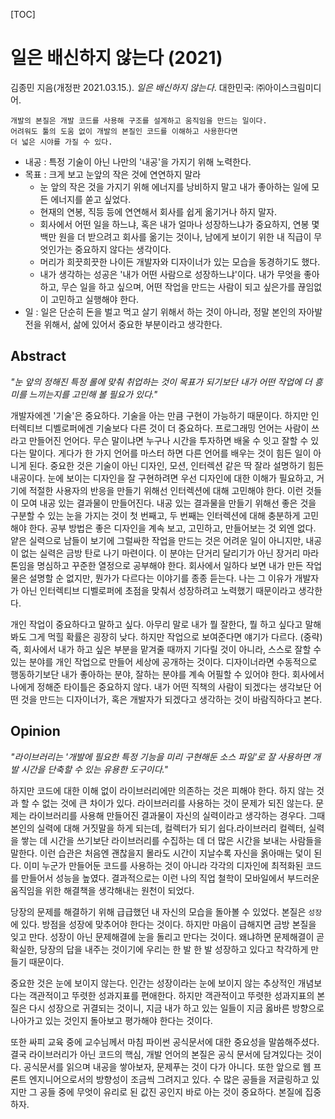 [TOC]

# 일은 배신하지 않는다 (2021)

김종민 지음(개정판 2021.03.15.). *일은 배신하지 않는다*. 대한민국: ㈜아이스크림미디어.

```books
개발의 본질은 개발 코드를 사용해 구조를 설계하고 움직임을 만드는 일이다.
어려워도 툴의 도움 없이 개발의 본질인 코드를 이해하고 사용한다면
더 넓은 시야를 가질 수 있다.
```

- 내공 : 특정 기술이 아닌 나만의 '내공'을 가지기 위해 노력한다.
- 목표 : 크게 보고 눈앞의 작은 것에 연연하지 말라
  - 눈 앞의 작은 것을 가지기 위해 에너지를 낭비하지 말고 내가 좋아하는 일에 모든 에너지를 쏟고 싶었다.
  - 현재의 연봉, 직등 등에 연연해서 회사를 쉽게 옮기거나 하지 말자.
  - 회사에서 어떤 일을 하느냐, 혹은 내가 얼마나 성장하느냐가 중요하지, 연봉 몇백만 원을 더 받으려고 회사를 옮기는 것이나, 남에게 보이기 위한 내 직급이 무엇인가는 중요하지 않다는 생각이다.
  - 머리가 희끗희끗한 나이든 개발자와 디자이너가 있는 모습을 동경하기도 했다.
  - 내가 생각하는 성공은 '내가 어떤 사람으로 성장하느냐'이다. 내가 무엇을 좋아하고, 무슨 일을 하고 싶으며, 어떤 작업을 만드는 사람이 되고 싶은가를 끊임없이 고민하고 실행해야 한다.
- 일 : 일은 단순히 돈을 벌고 먹고 살기 위해서 하는 것이 아니라, 정말 본인의 자아발전을 위해서, 삶에 있어서 중요한 부분이라고 생각한다.

## Abstract

*"눈 앞의 정해진 특정 롤에 맞춰 취업하는 것이 목표가 되기보단 내가 어떤 작업에 더 흥미를 느끼는지를 고민해 볼 필요가 있다."*

개발자에겐 '기술'은 중요하다. 기술을 아는 만큼 구현이 가능하기 때문이다. 하지만 인터렉티브 디벨로퍼에겐 기술보다 다른 것이 더 중요하다. 프로그래밍 언어는 사람이 쓰라고 만들어진 언어다. 무슨 말이냐면 누구나 시간을 투자하면 배울 수 잇고 잘할 수 있다는 말이다. 게다가 한 가지 언어를 마스터 하면 다른 언어를 배우는 것이 힘든 일이 아니게 된다. 중요한 것은 기술이 아닌 디자인, 모션, 인터렉션 같은 딱 잘라 설명하기 힘든 내공이다. 눈에 보이는 디자인을 잘 구현하려면 우선 디자인에 대한 이해가 필요하고, 거기에 적절한 사용자의 반응을 만들기 위해선 인터렉션에 대해 고민해야 한다. 이런 것들이 모여 내공 있는 결과물이 만들어진다. 내공 있는 결과물을 만들기 위해선 좋은 것을 구분할 수 있는 눈을 가지는 것이 첫 번째고, 두 번째는 인터렉션에 대해 충분하게 고민해야 한다. 공부 방법은 좋은 디자인을 계속 보고, 고민하고, 만들어보는 것 외엔 없다. 얕은 실력으로 남들이 보기에 그럴싸한 작업을 만드는 것은 어려운 일이 아니지만, 내공이 없는 실력은 금방 탄로 나기 마련이다. 이 분야는 단거리 달리기가 아닌 장거리 마라톤임을 명심하고 꾸준한 열정으로 공부해야 한다. 회사에서 일하다 보면 내가 만든 작업물은 설명할 순 없지만, 뭔가가 다르다는 이야기를 종종 듣는다. 나는 그 이유가 개발자가 아닌 인터렉티브 디벨로퍼에 초점을 맞춰서 성장하려고 노력했기 때문이라고 생각한다.

개인 작업이 중요하다고 말하고 싶다. 아무리 말로 내가 뭘 잘한다, 뭘 하고 싶다고 말해봐도 그게 먹힐 확률은 굉장히 낮다. 하지만 작업으로 보여준다면 얘기가 다르다. (중략) 즉, 회사에서 내가 하고 싶은 부분을 맡겨줄 때까지 기다릴 것이 아니라, 스스로 잘할 수 있는 분야를 개인 작업으로 만들어 세상에 공개하는 것이다. 디자이너라면 수동적으로 행동하기보단 내가 좋아하는 분야, 잘하는 분야를 계속 어필할 수 있어야 한다. 회사에서 나에게 정해준 타이틀은 중요하지 않다. 내가 어떤 직책의 사람이 되겠다는 생각보단 어떤 것을 만드는 디자이너가, 혹은 개발자가 되겠다고 생각하는 것이 바람직하다고 본다. 



## Opinion

*"라이브러리는 '개발에 필요한 특정 기능을 미리 구현해둔 소스 파일'로 잘 사용하면 개발 시간을 단축할 수 있는 유용한 도구이다."*

하지만 코드에 대한 이해 없이 라이브러리에만 의존하는 것은 피해야 한다. 하지 않는 것과 할 수 없는 것에 큰 차이가 있다. 라이브러리를 사용하는 것이 문제가 되진 않는다. 문제는 라이브러리를 사용해 만들어진 결과물이 자신의 실력이라고 생각하는 경우다. 그때 본인의 실력에 대해 거짓말을 하게 되는데, 컬렉터가 되기 쉽다.라이브러리 컬렉터, 실력을 쌓는 데 시간을 쓰기보단 라이브러리를 수집하는 데 더 많은 시간을 보내는 사람들을 말한다. 이런 습관은 처음엔 괜찮을지 몰라도 시간이 지날수록 자신을 옭아매는 덫이 된다. 이미 누군가 만들어둔 코드를 사용하는 것이 아니라 각각의 디자인에 최적화된 코드를 만들어서 성능을 높였다. 결과적으로는 이런 나의 직업 철학이 모바일에서 부드러운 움직임을 위한 해결책을 생각해내는 원천이 되었다. 

당장의 문제를 해결하기 위해 급급했던 내 자신의 모습을 돌아볼 수 있었다. 본질은 `성장`에 있다. 방점을 성장에 맞추어야 한다는 것이다. 하지만 마음이 급해지면 금방 본질을 잊고 만다. 성장이 아닌 문제해결에 눈을 돌리고 만다는 것이다. 왜냐하면 문제해결이 곧 확실한, 당장의 답을 내주는 것이기에 우리는 한 발 한 발 성장하고 있다고 착각하게 만들기 때문이다.

중요한 것은 눈에 보이지 않는다. 인간는 성장이라는 눈에 보이지 않는 추상적인 개념보다는 객관적이고 뚜렷한 성과지표를 편애한다. 하지만 객관적이고 뚜렷한 성과지표의 본질은 다시 성장으로 귀결되는 것이니, 지금 내가 하고 있는 일들이 지금 옳바른 방향으로 나아가고 있는 것인지 돌아보고 평가해야 한다는 것이다. 

또한 싸피 교육 중에 교수님께서 마침 파이썬 공식문서에 대한 중요성을 말씀해주셨다. 결국 라이브러리가 아닌 코드의 핵심, 개발 언어의 본질은 공식 문서에 담겨있다는 것이다. 공식문서를 읽으며 내공을 쌓아보자, 문제푸는 것이 다가 아니다. 또한 앞으로 웹 프론트 엔지니어으로서의 방향성이 조금씩 그려지고 있다. 수 많은 공들을 저글링하고 있지만 그 공들 중에 무엇이 유리로 된 값진 공인지 바로 아는 것이 중요하다. 본질에 집중하자.